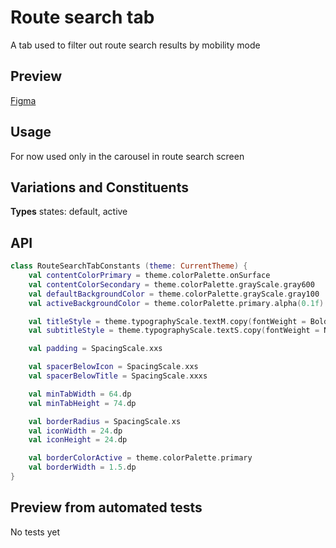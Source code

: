 # Route search tab

A tab used to filter out route search results by mobility mode


## Preview

[Figma](https://www.figma.com/file/1P6PQxKaqIaLjxxfy1cFtH/MaaS-Design-System?node-id=735%3A16160)


## Usage

For now used only in the carousel in route search screen


## Variations and Constituents

**Types**
states: default, active


## API

[embedmd]:# (RouteSearchTabConstants.kt kotlin /class / $)
```kotlin
class RouteSearchTabConstants (theme: CurrentTheme) {
    val contentColorPrimary = theme.colorPalette.onSurface
    val contentColorSecondary = theme.colorPalette.grayScale.gray600
    val defaultBackgroundColor = theme.colorPalette.grayScale.gray100
    val activeBackgroundColor = theme.colorPalette.primary.alpha(0.1f)

    val titleStyle = theme.typographyScale.textM.copy(fontWeight = Bold)
    val subtitleStyle = theme.typographyScale.textS.copy(fontWeight = Normal)

    val padding = SpacingScale.xxs

    val spacerBelowIcon = SpacingScale.xxs
    val spacerBelowTitle = SpacingScale.xxxs

    val minTabWidth = 64.dp
    val minTabHeight = 74.dp

    val borderRadius = SpacingScale.xs
    val iconWidth = 24.dp
    val iconHeight = 24.dp

    val borderColorActive = theme.colorPalette.primary
    val borderWidth = 1.5.dp
}
```


## Preview from automated tests

No tests yet

